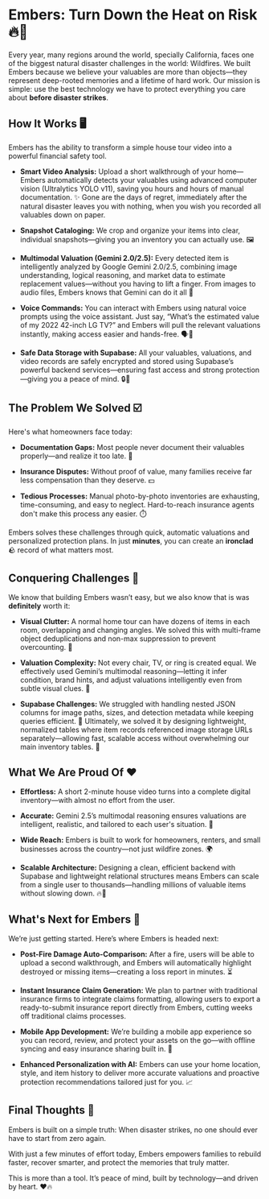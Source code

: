 # Embers: Turn Down the Heat on Risk 🔥🏡

Every year, many regions around the world, specially California, faces one of the biggest natural disaster challenges in the world: Wildfires. We built Embers because we believe your valuables are more than objects—they represent deep-rooted memories and a lifetime of hard work. Our mission is simple: use the best technology we have to protect everything you care about **before disaster strikes**.

## How It Works 🖥️

Embers has the ability to transform a simple house tour video into a powerful financial safety tool. 

- **Smart Video Analysis:** Upload a short walkthrough of your home—Embers automatically detects your valuables using advanced computer vision (Ultralytics YOLO v11), saving you hours and hours of manual documentation. ✨ Gone are the days of regret, immediately after the natural disaster leaves you with nothing, when you wish you recorded all valuables down on paper.

- **Snapshot Cataloging:** We crop and organize your items into clear, individual snapshots—giving you an inventory you can actually use. 🖼️

- **Multimodal Valuation (Gemini 2.0/2.5):** Every detected item is intelligently analyzed by Google Gemini 2.0/2.5, combining image understanding, logical reasoning, and market data to estimate replacement values—without you having to lift a finger. From images to audio files, Embers knows that Gemini can do it all 💎

- **Voice Commands:** You can interact with Embers using natural voice prompts using the voice assistant. Just say, “What’s the estimated value of my 2022 42-inch LG TV?” and Embers will pull the relevant valuations instantly, making access easier and hands-free. 🗣️🎤 

- **Safe Data Storage with Supabase:** All your valuables, valuations, and video records are safely encrypted and stored using Supabase’s powerful backend services—ensuring fast access and strong protection—giving you a peace of mind. 🔒🚀

## The Problem We Solved ☑️

Here's what homeowners face today:

- **Documentation Gaps:** Most people never document their valuables properly—and realize it too late. 📄

- **Insurance Disputes:** Without proof of value, many families receive far less compensation than they deserve. 💵

- **Tedious Processes:** Manual photo-by-photo inventories are exhausting, time-consuming, and easy to neglect. Hard-to-reach insurance agents don't make this process any easier. ⏱️

Embers solves these challenges through quick, automatic valuations and personalized protection plans. In just **minutes**, you can create an **ironclad** 🪨 record of what matters most.

## Conquering Challenges 👊

We know that building Embers wasn’t easy, but we also know that is was **definitely** worth it:

- **Visual Clutter:** A normal home tour can have dozens of items in each room, overlapping and changing angles. We solved this with multi-frame object deduplications and non-max suppression to prevent overcounting. 🎯

- **Valuation Complexity:** Not every chair, TV, or ring is created equal. We effectively used Gemini’s multimodal reasoning—letting it infer condition, brand hints, and adjust valuations intelligently even from subtle visual clues. 🧠

- **Supabase Challenges:** We struggled with handling nested JSON columns for image paths, sizes, and detection metadata while keeping queries efficient. 🔄 Ultimately, we solved it by designing lightweight, normalized tables where item records referenced image storage URLs separately—allowing fast, scalable access without overwhelming our main inventory tables. 🌟

## What We Are Proud Of ❤️

- **Effortless:** A short 2-minute house video turns into a complete digital inventory—with almost no effort from the user.

- **Accurate:** Gemini 2.5’s multimodal reasoning ensures valuations are intelligent, realistic, and tailored to each user's situation. 💯

- **Wide Reach:** Embers is built to work for homeowners, renters, and small businesses across the country—not just wildfire zones. 🌍

- **Scalable Architecture:** Designing a clean, efficient backend with Supabase and lightweight relational structures means Embers can scale from a single user to thousands—handling millions of valuable items without slowing down. 🔥💾

## What's Next for Embers 🚀

We’re just getting started. Here’s where Embers is headed next:

- **Post-Fire Damage Auto-Comparison:** After a fire, users will be able to upload a second walkthrough, and Embers will automatically highlight destroyed or missing items—creating a loss report in minutes. ⏳

- **Instant Insurance Claim Generation:** We plan to partner with traditional insurance firms to integrate claims formatting, allowing users to export a ready-to-submit insurance report directly from Embers, cutting weeks off traditional claims processes. 

- **Mobile App Development:** We’re building a mobile app experience so you can record, review, and protect your assets on the go—with offline syncing and easy insurance sharing built in. 📱

- **Enhanced Personalization with AI:** Embers can use your home location, style, and item history to deliver more accurate valuations and proactive protection recommendations tailored just for you. 📈

## Final Thoughts 💭

Embers is built on a simple truth: 
When disaster strikes, no one should ever have to start from zero again.

With just a few minutes of effort today, Embers empowers families to rebuild faster, recover smarter, and protect the memories that truly matter.

This is more than a tool. 
It’s peace of mind, built by technology—and driven by heart. ❤️🔥
